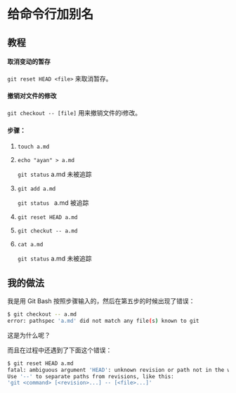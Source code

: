 # 给命令行加别名

## 教程

#### 取消变动的暂存

`git reset HEAD <file>` 来取消暂存。



#### 撤销对文件的修改

`git checkout -- [file]` 用来撤销文件的i修改。



#### 步骤：

1. `touch a.md`

2. `echo "ayan" > a.md`

   `git status` a.md 未被追踪

3. `git add a.md`

   `git status ` a.md 被追踪

4. `git reset HEAD a.md`

5. `git checkut -- a.md`

6. `cat a.md`

   `git status` a.md 未被追踪

   

## 我的做法

我是用 Git Bash 按照步骤输入的，然后在第五步的时候出现了错误：

```bash
$ git checkout -- a.md
error: pathspec 'a.md' did not match any file(s) known to git
```

这是为什么呢？

而且在过程中还遇到了下面这个错误：

```bash
$ git reset HEAD a.md
fatal: ambiguous argument 'HEAD': unknown revision or path not in the working tree.
Use '--' to separate paths from revisions, like this:
'git <command> [<revision>...] -- [<file>...]'
```

